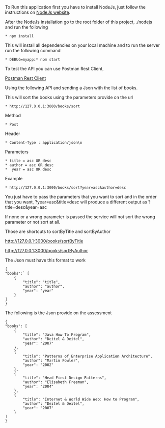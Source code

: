 To Run this application first you have to install NodeJs, just follow the instructions on [NodeJs website](https://nodejs.org/en/).

After the NodeJs installation go to the root folder of this project, ./nodejs and run the following

    * npm install

This will install all dependencies on your local machine and to run the server run the following command

    * DEBUG=myapp:* npm start

To test the API you can use Postman Rest Client,

[Postman Rest Client](https://chrome.google.com/webstore/detail/postman-rest-client/fdmmgilgnpjigdojojpjoooidkmcomcm)

Using the following API and sending a Json with the list of books.

This will sort the books using the parameters provide on the url

    * http://127.0.0.1:3000/books/sort

Method

    * Post

Header

    * Content-Type : application/json\n

Parameters

    * title = asc OR desc
    * author = asc OR desc
    *  year = asc OR desc

Example

    * http://127.0.0.1:3000/books/sort?year=asc&author=desc

You just have to pass the parameters that you want to sort and in the order that you want, ?year=asc&title=desc will
produce a different output as ?title=desc&year=asc

If none or a wrong parameter is passed the service will not sort the wrong parameter or not sort at all.

Those are shortcuts to sortByTitle and sortByAuthor

http://127.0.0.1:3000/books/sortByTitle

http://127.0.0.1:3000/books/sortByAuthor


The Json must have this format to work

```
{
"books":` [
    {
        "title": "title",   
        "author": "author",
        "year": "year"
    }    
]
}
```
The following is the Json provide on the assessment

```
{
"books": [
    {
        "title": "Java How To Program",        
        "author": "Deitel & Deitel",        
        "year": "2007"        
    },    
    {    
        "title": "Patterns of Enterprise Application Architecture",
        "author": "Martin Fowler",        
        "year": "2002"       
    },    
    {    
        "title": "Head First Design Patterns",   
        "author": "Elisabeth Freeman",        
        "year": "2004"
    },
    {
        "title": "Internet & World Wide Web: How to Program",   
        "author": "Deitel & Deitel",
        "year": "2007"
    }
]
}
```